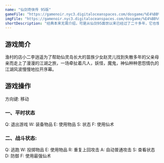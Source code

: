 ```yaml
---
name: "仙剑奇侠传 95版"
gameFile: "https://gamenoir.nyc3.digitaloceanspaces.com/dosgame/%E4%BB%99%E5%89%91%E5%A5%87%E4%BE%A0%E4%BC%A0.zip"
imgFile: "https://gamenoir.nyc3.digitaloceanspaces.com/dosgame/%E4%BB%99%E5%89%91%E5%A5%87%E4%BE%A0%E4%BC%A0.jpg"
shortDescription: "经典本来无需介绍，可是从仙剑95面世以来已经过了二十多年，它也慢慢淡出人们的回忆。如果你喜欢剧情丰满的故事，想象力爆棚的世界观和中国风，那么你一定会喜欢这款最原汁原味的仙剑奇侠传。"
---
```


## 游戏简介

渔村的店小二李逍遥为了帮助仙灵岛长大的苗族少女赵灵儿找到失散多年的父亲母亲而走上了漫漫的江湖之旅，一场牵扯着凡人，妖怪，魔鬼，神仙种种恩怨情仇的江湖风波慢慢地拉开序幕。

## 游戏操作

方向键: 移动

### 一、平时状态

Q: 退出游戏 W: 装备物品 E: 使用物品 S: 状态 F: 使用仙术

### 二、战斗状态:

Q: 逃跑 W: 投掷物品 E: 使用物品 R: 重复上回攻击 A: 自动普通攻击 S: 查看状态 D: 防御 F: 使用最强仙术

